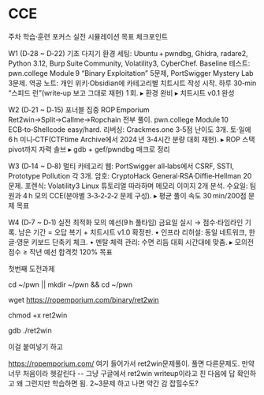 # CCE


주차	    학습·훈련 포커스	          실전 시뮬레이션	            목표 체크포인트

W1 (D‑28 ~ D‑22)	기초 다지기	환경 세팅: Ubuntu + pwndbg, Ghidra, radare2, Python 3.12, Burp Suite Community, Volatility3, CyberChef. Baseline 테스트: pwn.college Module 9 “Binary Exploitation” 5문제, PortSwigger Mystery Lab 3문제. 역공 노트: 개인 위키·Obsidian에 카테고리별 치트시트 작성 시작.	하루 30‑min “스피드 런”(write‑up 보고 그대로 재현) 1 회.	▸ 환경 완비 ▸ 치트시트 v0.1 완성


W2 (D‑21 ~ D‑15)	포너블 집중	ROP Emporium Ret2win→Split→Callme→Ropchain 전부 풀이. pwn.college Module 10 ECB‑to‑Shellcode easy/hard. 리버싱: Crackmes.one 3‑5점 난이도 3개.	토·일에 6 h 미니‑CTF(CTFtime Archive에서 2024 년 3‑4시간 분량 대회 재현).	▸ ROP 스택 pivot까지 자력 솔브 ▸ gdb + gef/pwndbg 매크로 정리


W3 (D‑14 ~ D‑8)	멀티 카테고리	웹: PortSwigger all‑labs에서 CSRF, SSTI, Prototype Pollution 각 3개. 암호: CryptoHack General·RSA·Diffie‑Hellman 20문제. 포렌식: Volatility3 Linux 튜토리얼 따라하며 메모리 이미지 2개 분석. 수요일: 팀원과 4 h 모의 CCE(분야별 3‑3‑2‑2‑2 문제 구성).	▸ 평균 풀이 속도 30 min/200점 문제 목표


W4 (D‑7 ~ D‑1)	실전 최적화	모의 예선(9 h 풀타임) 금요일 실시 → 점수·타임라인 기록. 남은 기간 = 오답 복기 + 치트시트 v1.0 확정판.	• 인프라 리허설: 동일 네트워크, 한글·영문 키보드 단축키 체크. • 멘탈·체력 관리: 수면 리듬 대회 시간대에 맞춤.	▸ 모의전 점수 ≥ 작년 예선 합격컷 120% 목표



첫번째 도전과제

cd ~/pwn || mkdir ~/pwn && cd ~/pwn

wget https://ropemporium.com/binary/ret2win

chmod +x ret2win

gdb ./ret2win

이걸 붙여넣기 하고

https://ropemporium.com/ 여기 들어가서 ret2win문제풀이. 풀면 다른문제도. 만약 너무 처음이라 헷갈린다 -- 그냥 구글에서 ret2win writeup이라고 친 다음에 답 확인하고 왜 그런지만 학습하면 됨.
2~3문제 하고 나면 약간 감 잡힐수도?

